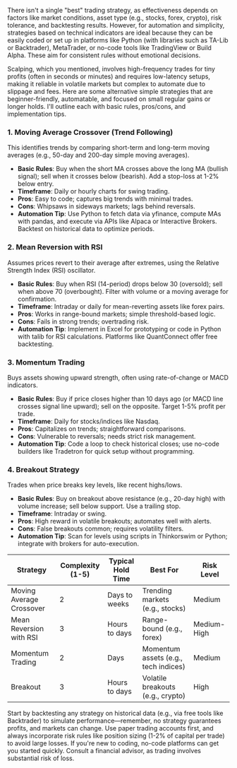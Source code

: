 There isn't a single "best" trading strategy, as effectiveness depends on factors like market conditions, asset type (e.g., stocks, forex, crypto), risk tolerance, and backtesting results. However, for automation and simplicity, strategies based on technical indicators are ideal because they can be easily coded or set up in platforms like Python (with libraries such as TA-Lib or Backtrader), MetaTrader, or no-code tools like TradingView or Build Alpha. These aim for consistent rules without emotional decisions.

Scalping, which you mentioned, involves high-frequency trades for tiny profits (often in seconds or minutes) and requires low-latency setups, making it reliable in volatile markets but complex to automate due to slippage and fees. Here are some alternative simple strategies that are beginner-friendly, automatable, and focused on small regular gains or longer holds. I'll outline each with basic rules, pros/cons, and implementation tips.

### 1. Moving Average Crossover (Trend Following)
This identifies trends by comparing short-term and long-term moving averages (e.g., 50-day and 200-day simple moving averages).
- **Basic Rules**: Buy when the short MA crosses above the long MA (bullish signal); sell when it crosses below (bearish). Add a stop-loss at 1-2% below entry.
- **Timeframe**: Daily or hourly charts for swing trading.
- **Pros**: Easy to code; captures big trends with minimal trades.
- **Cons**: Whipsaws in sideways markets; lags behind reversals.
- **Automation Tip**: Use Python to fetch data via yfinance, compute MAs with pandas, and execute via APIs like Alpaca or Interactive Brokers. Backtest on historical data to optimize periods.

### 2. Mean Reversion with RSI
Assumes prices revert to their average after extremes, using the Relative Strength Index (RSI) oscillator.
- **Basic Rules**: Buy when RSI (14-period) drops below 30 (oversold); sell when above 70 (overbought). Filter with volume or a moving average for confirmation.
- **Timeframe**: Intraday or daily for mean-reverting assets like forex pairs.
- **Pros**: Works in range-bound markets; simple threshold-based logic.
- **Cons**: Fails in strong trends; overtrading risk.
- **Automation Tip**: Implement in Excel for prototyping or code in Python with talib for RSI calculations. Platforms like QuantConnect offer free backtesting.

### 3. Momentum Trading
Buys assets showing upward strength, often using rate-of-change or MACD indicators.
- **Basic Rules**: Buy if price closes higher than 10 days ago (or MACD line crosses signal line upward); sell on the opposite. Target 1-5% profit per trade.
- **Timeframe**: Daily for stocks/indices like Nasdaq.
- **Pros**: Capitalizes on trends; straightforward comparisons.
- **Cons**: Vulnerable to reversals; needs strict risk management.
- **Automation Tip**: Code a loop to check historical closes; use no-code builders like Tradetron for quick setup without programming.

### 4. Breakout Strategy
Trades when price breaks key levels, like recent highs/lows.
- **Basic Rules**: Buy on breakout above resistance (e.g., 20-day high) with volume increase; sell below support. Use a trailing stop.
- **Timeframe**: Intraday or swing.
- **Pros**: High reward in volatile breakouts; automates well with alerts.
- **Cons**: False breakouts common; requires volatility filters.
- **Automation Tip**: Scan for levels using scripts in Thinkorswim or Python; integrate with brokers for auto-execution.

| Strategy | Complexity (1-5) | Typical Hold Time | Best For | Risk Level |
|----------|------------------|-------------------|----------|------------|
| Moving Average Crossover | 2 | Days to weeks | Trending markets (e.g., stocks) | Medium |
| Mean Reversion with RSI | 3 | Hours to days | Range-bound (e.g., forex) | Medium-High |
| Momentum Trading | 2 | Days | Momentum assets (e.g., tech indices) | Medium |
| Breakout | 3 | Hours to days | Volatile breakouts (e.g., crypto) | High |

Start by backtesting any strategy on historical data (e.g., via free tools like Backtrader) to simulate performance—remember, no strategy guarantees profits, and markets can change. Use paper trading accounts first, and always incorporate risk rules like position sizing (1-2% of capital per trade) to avoid large losses. If you're new to coding, no-code platforms can get you started quickly. Consult a financial advisor, as trading involves substantial risk of loss.
